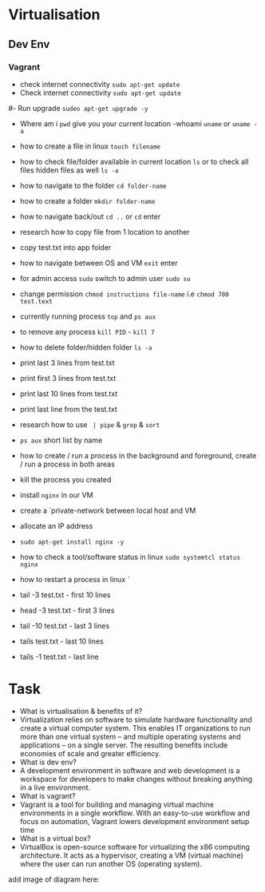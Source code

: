 
# Virtualisation
## Dev Env
### Vagrant



- check internet connectivity `sudo apt-get update`
- Check internet connectivity `sudo apt-get update`

#- Run upgrade `sudeo apt-get upgrade -y`
- Where am i `pwd` give you your current location
-whoami `uname` or `uname -a`
- how to create a file in linux `touch filename`
- how to check file/folder available in current location `ls` or to check all files hidden files as well `ls -a`
- how to navigate to the folder `cd folder-name`
- how to create a folder `mkdir folder-name`
- how to navigate back/out `cd ..` or `cd` enter
- research how to copy file from 1 location to another
- copy test.txt into app folder
- how to navigate between OS and VM `exit` enter
- for admin access `sudo` switch to admin user `sudo su`
- change permission `chmod instructions file-name` i.e `chmod 700 test.text`
- currently running process `top` and `ps aux`
- to remove any process `kill PID` - `kill 7`
- how to delete folder/hidden folder `ls -a` 
- print last 3 lines from test.txt
- print first 3 lines from test.txt
- print last 10 lines from test.txt
- print last line from the test.txt
- research how to use ` | pipe` & `grep` & `sort`
- `ps aux` short list by name
- how to create / run a process in the background and foreground, create / run a process in both areas
- kill the process you created
- install `nginx` in our VM
- create a `private-network between local host and VM
- allocate an IP address
- `sudo apt-get install nginx -y`
- how to check a tool/software status in linux `sudo systemtcl status nginx`
- how to restart a process in linux `

- tail -3 test.txt - first 10 lines
- head -3 test.txt - first 3 lines
- tail -10 test.txt - last 3 lines
- tails test.txt - last 10 lines
- tails -1 test.txt - last line

# Task
- What is virtualisation & benefits of it?
- Virtualization relies on software to simulate hardware functionality and create a virtual computer system. This enables IT organizations to run more than one virtual system – and multiple operating systems and applications – on a single server. The resulting benefits include economies of scale and greater efficiency.
- What is dev env?
- A development environment in software and web development is a workspace for developers to make changes without breaking anything in a live environment.
- What is vagrant?
- Vagrant is a tool for building and managing virtual machine environments in a single workflow. With an easy-to-use workflow and focus on automation, Vagrant lowers development environment setup time
- What is a virtual box?
- VirtualBox is open-source software for virtualizing the x86 computing architecture. It acts as a hypervisor, creating a VM (virtual machine) where the user can run another OS (operating system).

add image of diagram here: